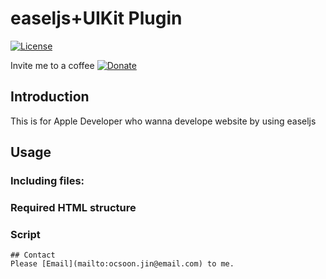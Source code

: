# easeljs+UIKit Plugin

[![License](http://img.shields.io/badge/License-MIT-blue.svg)](http://opensource.org/licenses/MIT)

Invite me to a coffee
[![Donate](https://www.paypalobjects.com/en_US/GB/i/btn/btn_donateCC_LG.gif)](https://www.paypal.com/cgi-bin/webscr?cmd=_s-xclick&hosted_button_id=AFS97YPDLEMRQ)

## Introduction
This is for Apple Developer who wanna develope website by using easeljs

## Usage


### Including files:



### Required HTML structure


### Script

```
## Contact
Please [Email](mailto:ocsoon.jin@email.com) to me. 
